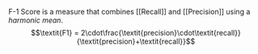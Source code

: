 F-1 Score is a measure that combines [[Recall]] and [[Precision]] using a *harmonic mean*.
$$\textit{F1} = 2\cdot\frac{\textit{precision}\cdot\textit{recall}}{\textit{precision}+\textit{recall}}$$